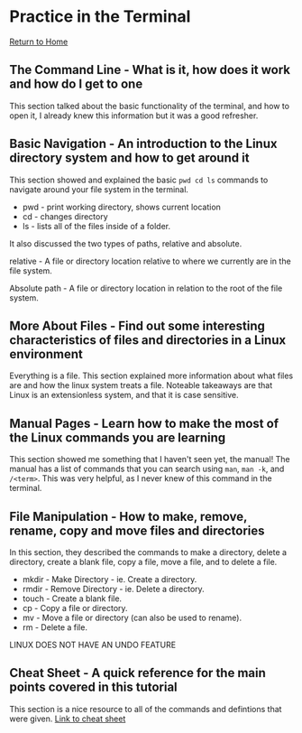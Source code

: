 # Practice in the Terminal

[Return to Home](https://sethppierce.github.io/reading-notes)

## The Command Line - What is it, how does it work and how do I get to one

This section talked about the basic functionality of the terminal, and how to open it, I already knew this information but it was a good refresher.

## Basic Navigation - An introduction to the Linux directory system and how to get around it

This section showed and explained the basic `pwd cd ls` commands to navigate around your file system in the terminal.

- pwd - print working directory, shows current location
- cd - changes directory
- ls - lists all of the files inside of a folder.

It also discussed the two types of paths, relative and absolute.

relative - A file or directory location relative to where we currently are in the file system.

Absolute path - A file or directory location in relation to the root of the file system.

## More About Files - Find out some interesting characteristics of files and directories in a Linux environment

Everything is a file. This section explained more information about what files are and how the linux system treats a file. Noteable takeaways are that Linux is an extensionless system, and that it is case sensitive.

## Manual Pages - Learn how to make the most of the Linux commands you are learning

This section showed me something that I haven't seen yet, the manual! The manual has a list of commands that you can search using `man`, `man -k`, and `/<term>`.
This was very helpful, as I never knew of this command in the terminal.

## File Manipulation - How to make, remove, rename, copy and move files and directories

In this section, they described the commands to make a directory, delete a directory, create a blank file, copy a file, move a file, and to delete a file.

- mkdir - Make Directory - ie. Create a directory.
- rmdir - Remove Directory - ie. Delete a directory.
- touch - Create a blank file.
- cp - Copy a file or directory.
- mv -  Move a file or directory (can also be used to rename).
- rm - Delete a file.

LINUX DOES NOT HAVE AN UNDO FEATURE

## Cheat Sheet - A quick reference for the main points covered in this tutorial

This section is a nice resource to all of the commands and defintions that were given.
[Link to cheat sheet](https://ryanstutorials.net/linuxtutorial/cheatsheet.php)